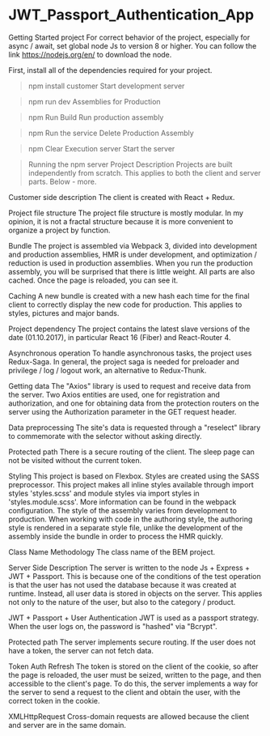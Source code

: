 # JWT_Passport_Authentication_App

Getting Started
project For correct behavior of the project, especially for async / await, set global node Js to version 8 or higher. You can follow the link https://nodejs.org/en/ to download the node.

First, install all of the dependencies required for your project.

> npm install
customer
Start development server

> npm run dev
Assemblies for Production

> npm Run Build
Run production assembly

> npm Run the service
Delete Production Assembly

> npm Clear Execution
server
Start the server

> Running the npm server
Project Description
Projects are built independently from scratch. This applies to both the client and server parts. Below - more.

Customer side description
The client is created with React + Redux.

Project file structure
The project file structure is mostly modular. In my opinion, it is not a fractal structure because it is more convenient to organize a project by function.

Bundle
The project is assembled via Webpack 3, divided into development and production assemblies, HMR is under development, and optimization / reduction is used in production assemblies. When you run the production assembly, you will be surprised that there is little weight. All parts are also cached. Once the page is reloaded, you can see it.

Caching
A new bundle is created with a new hash each time for the final client to correctly display the new code for production. This applies to styles, pictures and major bands.

Project dependency
The project contains the latest slave versions of the date (01.10.2017), in particular React 16 (Fiber) and React-Router 4.

Asynchronous operation
To handle asynchronous tasks, the project uses Redux-Saga. In general, the project saga is needed for preloader and privilege / log / logout work, an alternative to Redux-Thunk.

Getting data
The "Axios" library is used to request and receive data from the server. Two Axios entities are used, one for registration and authorization, and one for obtaining data from the protection routers on the server using the Authorization parameter in the GET request header.

Data preprocessing
The site's data is requested through a "reselect" library to commemorate with the selector without asking directly.

Protected path
There is a secure routing of the client. The sleep page can not be visited without the current token.

Styling
This project is based on Flexbox. Styles are created using the SASS preprocessor. This project makes all inline styles available through import styles 'styles.scss' and module styles via import styles in 'styles.module.scss'. More information can be found in the webpack configuration. The style of the assembly varies from development to production. When working with code in the authoring style, the authoring style is rendered in a separate style file, unlike the development of the assembly inside the bundle in order to process the HMR quickly.

Class Name Methodology
The class name of the BEM project.

Server Side Description
The server is written to the node Js + Express + JWT + Passport. This is because one of the conditions of the test operation is that the user has not used the database because it was created at runtime. Instead, all user data is stored in objects on the server. This applies not only to the nature of the user, but also to the category / product.

JWT + Passport + User Authentication
JWT is used as a passport strategy. When the user logs on, the password is "hashed" via "Bcrypt".

Protected path
The server implements secure routing. If the user does not have a token, the server can not fetch data.

Token Auth Refresh
The token is stored on the client of the cookie, so after the page is reloaded, the user must be seized, written to the page, and then accessible to the client's page. To do this, the server implements a way for the server to send a request to the client and obtain the user, with the correct token in the cookie.

XMLHttpRequest
Cross-domain requests are allowed because the client and server are in the same domain.
